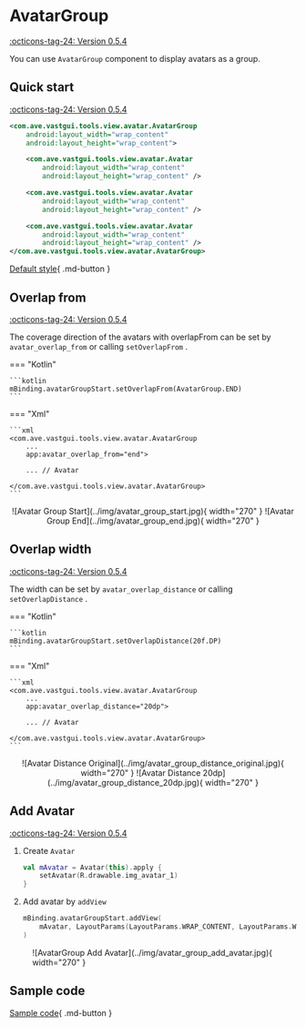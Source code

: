 # AvatarGroup

[:octicons-tag-24: Version 0.5.4](https://ave.entropy2020.cn/version/tools/#054)

You can use `AvatarGroup` component to display avatars as a group.

## Quick start

[:octicons-tag-24: Version 0.5.4](https://ave.entropy2020.cn/version/tools/#054)

```xml
<com.ave.vastgui.tools.view.avatar.AvatarGroup
    android:layout_width="wrap_content"
    android:layout_height="wrap_content">

    <com.ave.vastgui.tools.view.avatar.Avatar
        android:layout_width="wrap_content"
        android:layout_height="wrap_content" />

    <com.ave.vastgui.tools.view.avatar.Avatar
        android:layout_width="wrap_content"
        android:layout_height="wrap_content" />

    <com.ave.vastgui.tools.view.avatar.Avatar
        android:layout_width="wrap_content"
        android:layout_height="wrap_content" />
</com.ave.vastgui.tools.view.avatar.AvatarGroup>
```

[Default style](https://github.com/SakurajimaMaii/Android-Vast-Extension/blob/develop/libraries/VastTools/src/main/res/values/styles.xml){ .md-button }

## Overlap from

[:octicons-tag-24: Version 0.5.4](https://ave.entropy2020.cn/version/tools/#054)

The coverage direction of the avatars with overlapFrom can be set by `avatar_overlap_from` or calling `setOverlapFrom` .

=== "Kotlin"

    ```kotlin
    mBinding.avatarGroupStart.setOverlapFrom(AvatarGroup.END)
    ```

=== "Xml"

    ```xml
    <com.ave.vastgui.tools.view.avatar.AvatarGroup
        ...
        app:avatar_overlap_from="end">

        ... // Avatar

    </com.ave.vastgui.tools.view.avatar.AvatarGroup>
    ```

<center>
![Avatar Group Start](../img/avatar_group_start.jpg){ width="270" }
![Avatar Group End](../img/avatar_group_end.jpg){ width="270" }
</center>

## Overlap width

[:octicons-tag-24: Version 0.5.4](https://ave.entropy2020.cn/version/tools/#054)

The width can be set by `avatar_overlap_distance` or calling `setOverlapDistance` .

=== "Kotlin"

    ```kotlin
    mBinding.avatarGroupStart.setOverlapDistance(20f.DP)
    ```

=== "Xml"

    ```xml
    <com.ave.vastgui.tools.view.avatar.AvatarGroup
        ...
        app:avatar_overlap_distance="20dp">

        ... // Avatar

    </com.ave.vastgui.tools.view.avatar.AvatarGroup>
    ```

<center>
![Avatar Distance Original](../img/avatar_group_distance_original.jpg){ width="270" }
![Avatar Distance 20dp](../img/avatar_group_distance_20dp.jpg){ width="270" }
</center>

## Add Avatar

[:octicons-tag-24: Version 0.5.4](https://ave.entropy2020.cn/version/tools/#054)

1. Create `Avatar`

    ```kotlin
    val mAvatar = Avatar(this).apply {
        setAvatar(R.drawable.img_avatar_1)
    }
    ```

2. Add avatar by `addView`

    ```kotlin
    mBinding.avatarGroupStart.addView(
        mAvatar, LayoutParams(LayoutParams.WRAP_CONTENT, LayoutParams.WRAP_CONTENT)
    )
    ```

<figure markdown>
  ![AvatarGroup Add Avatar](../img/avatar_group_add_avatar.jpg){ width="270" }
</figure>

## Sample code

[Sample code](https://github.com/SakurajimaMaii/Android-Vast-Extension/blob/develop/app/src/main/kotlin/com/ave/vastgui/app/activity/view/AvatarActivity.kt){ .md-button }

